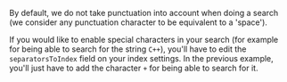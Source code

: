 By default, we do not take punctuation into account when doing a search (we consider any punctuation character to be equivalent to a 'space').

If you would like to enable special characters in your search (for example for being able to search for the string `C++`), you'll have to edit the `separatorsToIndex` field on your index settings. In the previous example, you'll just have to add the character `+` for being able to search for it.